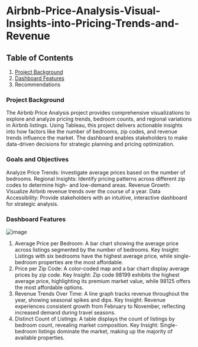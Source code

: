 # Airbnb-Price-Analysis-Visual-Insights-into-Pricing-Trends-and-Revenue

## Table of Contents
1. [Project Background](#project-background)
2. [Dashboard Features](#dashboard-features)
4. Recommendations

### Project Background 
The Airbnb Price Analysis project provides comprehensive visualizations to explore
and analyze pricing trends, bedroom counts, and regional variations in Airbnb
listings. Using Tableau, this project delivers actionable insights into how factors like
the number of bedrooms, zip codes, and revenue trends influence the market. The
dashboard enables stakeholders to make data-driven decisions for strategic planning
and pricing optimization.

### Goals and Objectives
Analyze Price Trends: Investigate average prices based on the number of
bedrooms.
Regional Insights: Identify pricing patterns across different zip codes to determine
high- and low-demand areas.
Revenue Growth: Visualize Airbnb revenue trends over the course of a year.
Data Accessibility: Provide stakeholders with an intuitive, interactive dashboard for
strategic analysis.

### Dashboard Features
![image](https://github.com/user-attachments/assets/546604f8-761c-4029-91eb-470f27fce78a)

1. Average Price per Bedroom:
A bar chart showing the average price across listings segmented by the number of
bedrooms.
Key Insight: Listings with six bedrooms have the highest average price, while single-
bedroom properties are the most affordable.
2. Price per Zip Code:
A color-coded map and a bar chart display average prices by zip code.
Key Insight: Zip code 98199 exhibits the highest average price, highlighting its
premium market value, while 98125 offers the most affordable options.
3. Revenue Trends Over Time:
A line graph tracks revenue throughout the year, showing seasonal spikes and dips.
Key Insight: Revenue experiences consistent growth from February to November,
reflecting increased demand during travel seasons.
4. Distinct Count of Listings:
A table displays the count of listings by bedroom count, revealing market
composition.
Key Insight: Single-bedroom listings dominate the market, making up the majority of
available properties.
